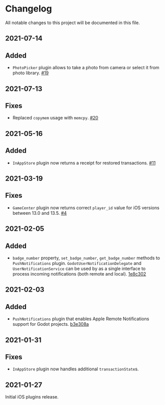 # Changelog

All notable changes to this project will be documented in this file.

## 2021-07-14

## Added

- `PhotoPicker` plugin allows to take a photo from camera or select it from photo library. [#19](https://github.com/godotengine/godot-ios-plugins/pull/19)

## 2021-07-13

## Fixes

- Replaced `copymem` usage with `memcpy`. [#20](https://github.com/godotengine/godot-ios-plugins/pull/20)

## 2021-05-16

## Added

- `InAppStore` plugin now returns a receipt for restored transactions. [#11](https://github.com/godotengine/godot-ios-plugins/pull/11)

## 2021-03-19

## Fixes

- `GameCenter` plugin now returns correct `player_id` value for iOS versions  between 13.0 and 13.5. [#4](https://github.com/godotengine/godot-ios-plugins/pull/4)

## 2021-02-05

## Added

- `badge_number` property, `set_badge_number`, `get_badge_number` methods to `PushNotifications` plugin.
  `GodotUserNotificationDelegate` and `UserNotificationService` can be used by as a single interface to process incoming notifications (both remote and local). [1e8c302](https://github.com/godotengine/godot-ios-plugins/commit/1e8c302b871e1e19ff907223e7e92b16884e32f7)

## 2021-02-03

## Added

- `PushNotifications` plugin that enables Apple Remote Notifications support for Godot projects. [b3e308a](https://github.com/godotengine/godot-ios-plugins/commit/b3e308a868274e29f62de92d22fd9ebdb703207c)

## 2021-01-31

## Fixes

- `InAppStore` plugin now handles additional `transactionState`s.

## 2021-01-27

Initial iOS plugins release.